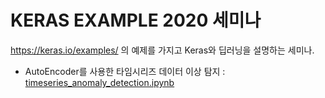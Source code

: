 # KERAS EXAMPLE 2020 세미나

https://keras.io/examples/ 의 예제를 가지고 Keras와 딥러닝을 설명하는 세미나.


- AutoEncoder를 사용한 타임시리즈 데이터 이상 탐지 : [timeseries_anomaly_detection.ipynb](timeseries_anomaly_detection.ipynb)


